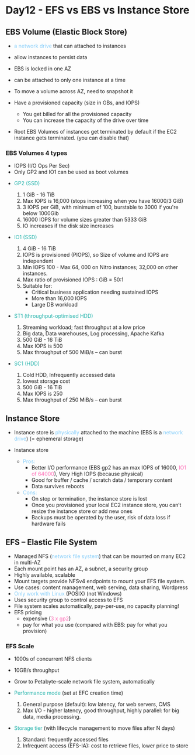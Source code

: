 # Day12 - EFS vs EBS vs Instance Store

## EBS Volume (Elastic Block Store)
- <font color=#87CEFA>a network drive </font> that can attached to instances
- allow instances to persist data
- EBS is locked in one AZ
- can be attached to only one instance at a time
- To move a volume across AZ, need to snapshot it 
  
- Have a provisioned capacity (size in GBs, and IOPS)
  - You get billed for all the provisioned capacity
  - You can increase the capacity of the drive over time
  
- Root EBS Volumes of instances get terminated by default if the EC2 instance gets terminated. (you can disable that)
    
### EBS Volumes 4 types

* IOPS (I/O Ops Per Sec)
* Only GP2 and IO1 can be used as boot volumes

- <font color=#20B2AA>GP2 (SSD) </font>
    1. 1 GiB - 16 TiB
    2. Max IOPS is 16,000 (stops increasing when you have 16000/3 GiB)
    3. 3 IOPS per GiB, with minimum of 100, burstable to 3000 if you're below 1000Gib
    4. 16000 IOPS for volume sizes greater than 5333 GiB
    5. IO increases if the disk size increases
    
- <font color=#20B2AA>IO1 (SSD) </font> 
    1. 4 GiB - 16 TiB
    2. IOPS is provisioned (PIOPS), so Size of volume and IOPS are independent
    3. Min IOPS 100 - Max 64, 000 on Nitro instances; 32,000 on other instances.
    4. Max ratio of provisioned IOPS : GiB = 50:1
    5. Suitable for:
       - Critical business application needing sustained IOPS
       - More than 16,000 IOPS
       - Large DB workload
    
- <font color=#20B2AA>ST1 (throughput-optimised HDD) </font>
    1. Streaming workload; fast throughput at a low price
    2. Big data, Data warehouses, Log processing, Apache Kafka
    3. 500 GiB - 16 TiB
    4. Max IOPS is 500
    5. Max throughput of 500 MiB/s – can burst
- <font color=LightSeaGreen>SC1 (HDD) </font>
    1. Cold HDD, Infrequently accessed data
    2. lowest storage cost
    3. 500 GiB - 16 TiB
    4. Max IOPS is 250
    5. Max throughput of 250 MiB/s – can burst
  
## Instance Store
- Instance store is <font color=LightSkyBlue>physically</font> attached to the machine (EBS is a <font color=#87CEFA>network drive</font>) (= ephemeral storage)

- Instance store
  - <font color=LightSkyBlue>Pros:</font>
    - Better I/O performance (EBS gp2 has an max IOPS of 16000, <font color=HotPink>IO1 of 64000</font>), Very High IOPS (because physical)
    - Good for buffer / cache / scratch data / temporary content
    - Data survives reboots
  - <font color=LightSkyBlue>Cons:</font>
    - On stop or termination, the instance store is lost
    - Once you provisioned your local EC2 instance store, you can’t resize the instance store or add new ones
    - Backups must be operated by the user, risk of data loss if hardware fails
  

## EFS – Elastic File System
- Managed NFS (<font color=LightSkyBlue>network file system</font>) that can be mounted on many EC2 in multi-AZ
- Each mount point has an AZ, a subnet, a security group
- Highly available, scalable
- Mount targets provide NFSv4 endpoints to mount your EFS file system.
- Use cases: content management, web serving, data sharing, Wordpress
- <font color=LightSkyBlue>Only work with Linux</font> (POSIX) (not Windows)
- Uses security group to control access to EFS
- File system scales automatically, pay-per-use, no capacity planning!
- EFS pricing
  - expensive (<font color=HotPink>3 x gp2</font>)
  - pay for what you use (compared with EBS: pay for what you provision)

### EFS Scale
- 1000s of concurrent NFS clients
- 10GB/s throughput
- Grow to Petabyte-scale network file system, automatically
  
- <font color=LightSeaGreen>Performance mode</font> (set at EFC creation time)
  1. General purpose (default): low latency, for web servers, CMS
  2. Max I/O - higher latency, good throughput, highly parallel: for big data, media processing.
- <font color=LightSeaGreen>Storage tier</font> (with lifecycle management to move files after N days)
  1. Standard: frequently accessed files
  2. Infrequent access (EFS-IA): cost to retrieve files, lower price to store


